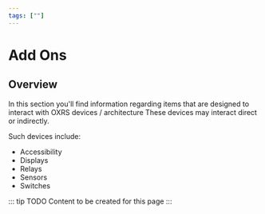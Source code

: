 ```yaml
---
tags: [""]
---
```

# Add Ons

## Overview
 In this section you'll find information regarding items that are designed to interact with OXRS devices / architecture
 These devices may interact direct or indirectly.

 Such devices include:
 - Accessibility
 - Displays
 - Relays
 - Sensors
 - Switches

::: tip TODO
Content to be created for this page
:::
